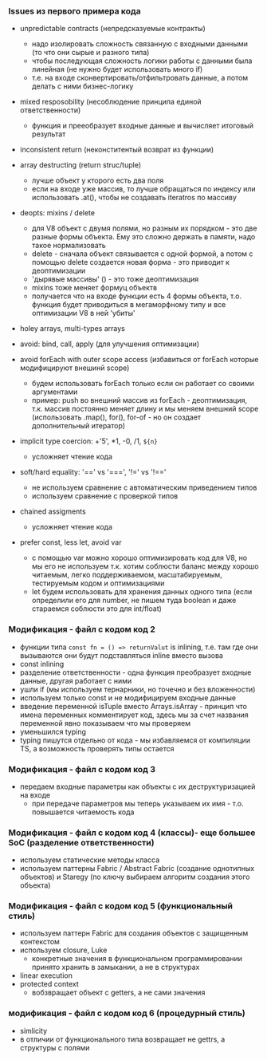### Issues из первого примера кода
- unpredictable contracts (непредсказуемые контракты)
    - надо изолировать сложность связанную с входными данными (то что они сырые и разного типа)
    - чтобы последующая сложность логики работы с данными была линейная (не нужно будет использовать много if)
    - т.е. на входе сконвертировать/отфильтровать данные, а потом делать с ними бизнес-логику

- mixed resposobility (несоблюдение принципа единой ответственности)
    - функция и прееобразует входные данные и вычисляет итоговый результат

- inconsistent return (неконститентый возврат из функции)

- array destructing (return struc/tuple)
    - лучше объект у кторого есть два поля
    - если на входе уже массив, то лучше обращаться по индексу или использовать .at(), чтобы не создавать iteratros по массиву

- deopts: mixins / delete
    - для V8 объект с двумя полями, но разным их порядком - это две разные формы объекта. Ему это сложно держать в памяти, надо такое нормализовать
    - delete - сначала объект связывается с одной формой, а потом с помощью delete создается новая форма - это приводит к деоптимизации
    - 'дырявые массивы' (<empty item>) - это тоже деоптимизация
    - mixins тоже меняет формуц объектв
    - получается что на входе функции есть 4 формы объекта, т.о. функция будет приводиться в мегаморфному типу и все оптимизации V8 в ней 'убиты'

- holey arrays, multi-types arrays

- avoid: bind, call, apply (для улучшения оптимизации)

- avoid forEach with outer scope access (избавиться от forEach которые модифицируют внешинй scope)
    - будем использовать forEach только если он работает со своими аргументами
    - пример: push во внешний массив из forEach - деоптимизация, т.к. массив постоянно меняет длину и мы меняем внешний scope (использовать .map(), for(), for-of - но он создает дополнительный итератор)

- implicit type coercion: +'5', *1, -0, /1, `${n}`
    - усложняет чтение кода

- soft/hard equality: '==' vs '===', '!=' vs '!=='
    - не используем сравнение с автоматическим приведением типов
    - используем сравнение с проверкой типов

- chained assigments
    - усложняет чтение кода

- prefer const, less let, avoid var
    - с помощью var можно хорошо оптимизировать код для V8, но мы его не используем т.к. хотим соблюсти баланс между хорошо читаемым, легко поддерживаемом, масштабируемым, тестируемым кодом и оптимизациями
    - let будем использовать для хранения данных одного типа (если определили его для number, не пишем туда boolean и даже стараемся соблюсти это для int/float)

### Модификация - файл с кодом код 2
- функции типа `const fn = () => returnValut` is inlining, т.е. там где они вызываются они будут подставляться inline вместо вызова
- const inlining
- разделение ответственности - одна функция преобразует входные данные, другая работает с ними
- ушли if (мы используем тернарники, но точечно и без вложенности)
- используем только const и не модифицируем входные данные
- введение переменной isTuple вместо Arrays.isArray - принцип что имена переменных комментирует код, здесь мы за счет названия переменной явно показываем что мы проверяем
- уменьшился typing
- typing пишутся отдельно от кода - мы избавляемся от компиляции TS, а возможность проверять типы остается

### Модификация - файл с кодом код 3
- передаем входные параметры как объекты с их деструктуризацией на входе
    - при передаче параметров мы теперь указываем их имя - т.о. повышается читаемость кода

### Модификация - файл с кодом код 4 (классы)- еще большее SoC (разделение ответственности)
- используем статические методы класса
- используем паттерны Fabric / Abstract Fabric (создание однотипных объектов) и Staregy (по ключу выбираем алгоритм создания этого объекта)

### Модификация - файл с кодом код 5 (функциональный стиль)
- используем паттерн Fabric для создания объектов с защищенным контекстом
- используем closure, Luke
    - конкретные значения в функциональном программировании принято хранить в замыкании, а не в структурах
- linear execution
- protected context
    - вобзвращает объект с getters, а не сами значения

### модификация - файл с кодом код 6 (процедурный стиль)
- simlicity
- в отличии от функционального типа возвращает не gettrs, а структуры с полями
